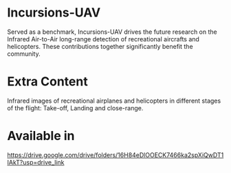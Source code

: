 # Incursions-UAV

Served as a benchmark, Incursions-UAV drives the future research on the Infrared Air-to-Air long-range detection of recreational aircrafts and helicopters. These contributions together significantly benefit the community.

# Extra Content
Infrared images of recreational airplanes and helicopters in different stages of the flight: Take-off, Landing and close-range.

# Available in
https://drive.google.com/drive/folders/16H84eDlOOECK7466ka2spXiQwDT1IAkT?usp=drive_link

